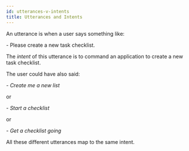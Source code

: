 ```yaml
---
id: utterances-v-intents
title: Utterances and Intents
---
```


An utterance is when a user says something like:

\- Please create a new task checklist.
 
The _intent_ of this utterance is to command an application to create a new task checklist.

The user could have also said:

_\- Create me a new list_

or 

_\- Start a checklist_

or 

_\- Get a checklist going_

All these different utterances map to the same intent.